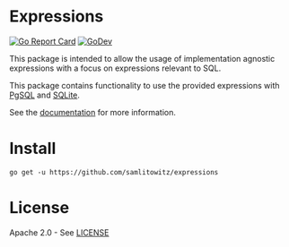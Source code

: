 # Expressions

[![Go Report Card][goreportcard]][goreportcard]
[![GoDev](https://img.shields.io/static/v1?label=godev&message=reference&color=00add8)][godev]

This package is intended to allow the usage of implementation agnostic expressions with a focus on expressions relevant
to SQL.

This package contains functionality to use the provided expressions with [PgSQL][pgsqldoc]
and [SQLite][sqlitedoc].

See the [documentation][godev] for more information.

[goreportcard]: https://goreportcard.com/report/github.com/samlitowitz/expressions

[godev]: https://pkg.go.dev/github.com/samlitowitz/expressions

[pgsqldoc]: https://pkg.go.dev/github.com/samlitowitz/expressions/pgsql#WhereClauseFromExpression

[sqlitedoc]: https://pkg.go.dev/github.com/samlitowitz/expressions/sqlite#WhereClauseFromExpression

# Install

```
go get -u https://github.com/samlitowitz/expressions
```

# License

Apache 2.0 - See [LICENSE][license]

[license]: https://github.com/samlitowitz/expressions/blob/master/LICENSE
